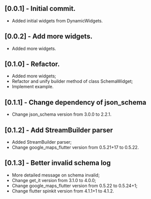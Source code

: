 ## [0.0.1] - Initial commit.

* Added initial widgets from DynamicWidgets.

## [0.0.2] - Add more widgets.

* Added more widgets.

## [0.1.0] - Refactor.

* Added more widgets;
* Refactor and unify builder method of class SchemaWidget;
* Implement example.

## [0.1.1] - Change dependency of json_schema

* Change json_schema version from 3.0.0 to 2.2.1.

## [0.1.2] - Add StreamBuilder parser

* Added StreamBuilder parser;
* Change google_maps_flutter version from 0.5.21+17 to 0.5.22.

## [0.1.3] - Better invalid schema log

* More detailed message on schema invalid;
* Change get_it version from 3.1.0 to 4.0.0;
* Change google_maps_flutter version from 0.5.22 to 0.5.24+1;
* Change flutter spinkit version from 4.1.1+1 to 4.1.2.
